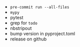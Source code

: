 - `pre-commit run --all-files`
- `mypy`
- pytest
- grep for `todo`
- nbstripout
- bump version in pyproject.toml
- release on github
